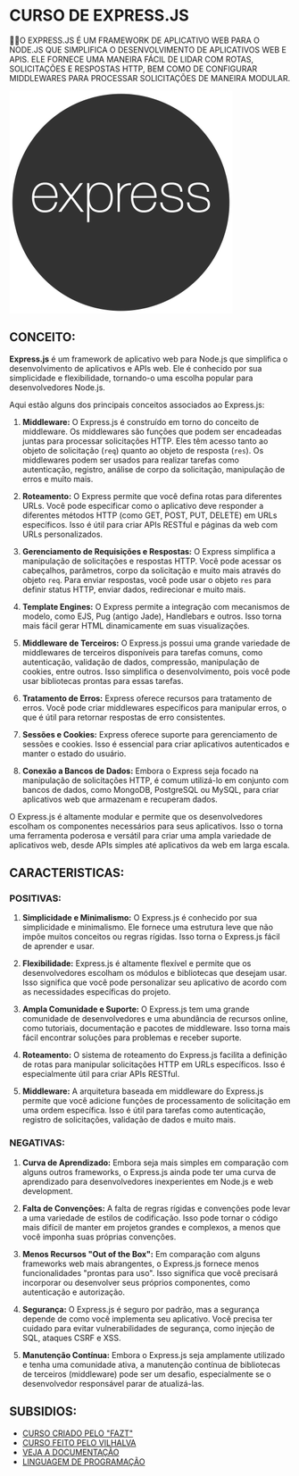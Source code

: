 # CURSO DE EXPRESS.JS
👨‍⚖️O EXPRESS.JS É UM FRAMEWORK DE APLICATIVO WEB PARA O NODE.JS QUE SIMPLIFICA O DESENVOLVIMENTO DE APLICATIVOS WEB E APIS. ELE FORNECE UMA MANEIRA FÁCIL DE LIDAR COM ROTAS, SOLICITAÇÕES E RESPOSTAS HTTP, BEM COMO DE CONFIGURAR MIDDLEWARES PARA PROCESSAR SOLICITAÇÕES DE MANEIRA MODULAR.

<img src="FOTO.png" align="center" width="400"> <br>

## CONCEITO:
**Express.js** é um framework de aplicativo web para Node.js que simplifica o desenvolvimento de aplicativos e APIs web. Ele é conhecido por sua simplicidade e flexibilidade, tornando-o uma escolha popular para desenvolvedores Node.js.

Aqui estão alguns dos principais conceitos associados ao Express.js:

1. **Middleware:**
   O Express.js é construído em torno do conceito de middleware. Os middlewares são funções que podem ser encadeadas juntas para processar solicitações HTTP. Eles têm acesso tanto ao objeto de solicitação (`req`) quanto ao objeto de resposta (`res`). Os middlewares podem ser usados para realizar tarefas como autenticação, registro, análise de corpo da solicitação, manipulação de erros e muito mais.

2. **Roteamento:**
   O Express permite que você defina rotas para diferentes URLs. Você pode especificar como o aplicativo deve responder a diferentes métodos HTTP (como GET, POST, PUT, DELETE) em URLs específicos. Isso é útil para criar APIs RESTful e páginas da web com URLs personalizados.

3. **Gerenciamento de Requisições e Respostas:**
   O Express simplifica a manipulação de solicitações e respostas HTTP. Você pode acessar os cabeçalhos, parâmetros, corpo da solicitação e muito mais através do objeto `req`. Para enviar respostas, você pode usar o objeto `res` para definir status HTTP, enviar dados, redirecionar e muito mais.

4. **Template Engines:**
   O Express permite a integração com mecanismos de modelo, como EJS, Pug (antigo Jade), Handlebars e outros. Isso torna mais fácil gerar HTML dinamicamente em suas visualizações.

5. **Middleware de Terceiros:**
   O Express.js possui uma grande variedade de middlewares de terceiros disponíveis para tarefas comuns, como autenticação, validação de dados, compressão, manipulação de cookies, entre outros. Isso simplifica o desenvolvimento, pois você pode usar bibliotecas prontas para essas tarefas.

6. **Tratamento de Erros:**
   Express oferece recursos para tratamento de erros. Você pode criar middlewares específicos para manipular erros, o que é útil para retornar respostas de erro consistentes.

7. **Sessões e Cookies:**
   Express oferece suporte para gerenciamento de sessões e cookies. Isso é essencial para criar aplicativos autenticados e manter o estado do usuário.

8. **Conexão a Bancos de Dados:**
   Embora o Express seja focado na manipulação de solicitações HTTP, é comum utilizá-lo em conjunto com bancos de dados, como MongoDB, PostgreSQL ou MySQL, para criar aplicativos web que armazenam e recuperam dados.

O Express.js é altamente modular e permite que os desenvolvedores escolham os componentes necessários para seus aplicativos. Isso o torna uma ferramenta poderosa e versátil para criar uma ampla variedade de aplicativos web, desde APIs simples até aplicativos da web em larga escala.

## CARACTERISTICAS:
### POSITIVAS:
1. **Simplicidade e Minimalismo:** O Express.js é conhecido por sua simplicidade e minimalismo. Ele fornece uma estrutura leve que não impõe muitos conceitos ou regras rígidas. Isso torna o Express.js fácil de aprender e usar.

2. **Flexibilidade:** Express.js é altamente flexível e permite que os desenvolvedores escolham os módulos e bibliotecas que desejam usar. Isso significa que você pode personalizar seu aplicativo de acordo com as necessidades específicas do projeto.

3. **Ampla Comunidade e Suporte:** O Express.js tem uma grande comunidade de desenvolvedores e uma abundância de recursos online, como tutoriais, documentação e pacotes de middleware. Isso torna mais fácil encontrar soluções para problemas e receber suporte.

4. **Roteamento:** O sistema de roteamento do Express.js facilita a definição de rotas para manipular solicitações HTTP em URLs específicos. Isso é especialmente útil para criar APIs RESTful.

5. **Middleware:** A arquitetura baseada em middleware do Express.js permite que você adicione funções de processamento de solicitação em uma ordem específica. Isso é útil para tarefas como autenticação, registro de solicitações, validação de dados e muito mais.

### NEGATIVAS:
1. **Curva de Aprendizado:** Embora seja mais simples em comparação com alguns outros frameworks, o Express.js ainda pode ter uma curva de aprendizado para desenvolvedores inexperientes em Node.js e web development.

2. **Falta de Convenções:** A falta de regras rígidas e convenções pode levar a uma variedade de estilos de codificação. Isso pode tornar o código mais difícil de manter em projetos grandes e complexos, a menos que você imponha suas próprias convenções.

3. **Menos Recursos "Out of the Box":** Em comparação com alguns frameworks web mais abrangentes, o Express.js fornece menos funcionalidades "prontas para uso". Isso significa que você precisará incorporar ou desenvolver seus próprios componentes, como autenticação e autorização.

4. **Segurança:** O Express.js é seguro por padrão, mas a segurança depende de como você implementa seu aplicativo. Você precisa ter cuidado para evitar vulnerabilidades de segurança, como injeção de SQL, ataques CSRF e XSS.

5. **Manutenção Contínua:** Embora o Express.js seja amplamente utilizado e tenha uma comunidade ativa, a manutenção contínua de bibliotecas de terceiros (middleware) pode ser um desafio, especialmente se o desenvolvedor responsável parar de atualizá-las.

## SUBSIDIOS:
- [CURSO CRIADO PELO "FAZT"](https://youtube.com/playlist?list=PLL0TiOXBeDag4aUucYMa6xo0z98IvCM3l&si=lAsrpBYWWhqeC9NX)
- [CURSO FEITO PELO VILHALVA](https://github.com/VILHALVA)
- [VEJA A DOCUMENTAÇÃO](https://expressjs.com/)
- [LINGUAGEM DE PROGRAMAÇÃO](https://github.com/VILHALVA/CURSO-DE-JAVASCRIPT)